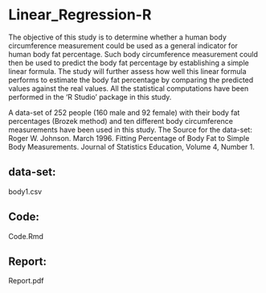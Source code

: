 # Linear_Regression-R
The objective of this study is to determine whether a human body circumference measurement could be used as a general indicator for human body fat percentage. Such body circumference measurement could then be used to predict the body fat percentage by establishing a simple linear formula. The study will further assess how well this linear formula performs to estimate the body fat percentage by comparing the predicted values against the real values. All the statistical computations have been performed in the ‘R Studio’ package in this study.

A data-set of 252 people (160 male and 92 female) with their body fat percentages (Brozek method) and ten different body circumference measurements have been used in this study. The Source for the data-set: Roger W. Johnson. March 1996. Fitting Percentage of Body Fat to Simple Body Measurements. Journal of Statistics Education, Volume 4, Number 1.

## data-set:

body1.csv

## Code: 

Code.Rmd

## Report: 

Report.pdf
